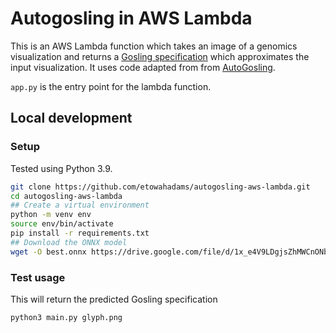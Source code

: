 # Autogosling in AWS Lambda

This is an AWS Lambda function which takes an image of a genomics visualization and returns a [Gosling specification](http://gosling-lang.org/docs/reference) 
which approximates the input visualization. It uses code adapted from from [AutoGosling](https://github.com/autogosling/autogosling-tool).

`app.py` is the entry point for the lambda function.

## Local development
### Setup
Tested using Python 3.9. 
```bash
git clone https://github.com/etowahadams/autogosling-aws-lambda.git
cd autogosling-aws-lambda
## Create a virtual environment
python -m venv env
source env/bin/activate
pip install -r requirements.txt
## Download the ONNX model
wget -O best.onnx https://drive.google.com/file/d/1x_e4V9LDgjsZhMWCnONbiQXK4Zfw6t27/view?usp=share_link
```
### Test usage
This will return the predicted Gosling specification 
```bash
python3 main.py glyph.png
```